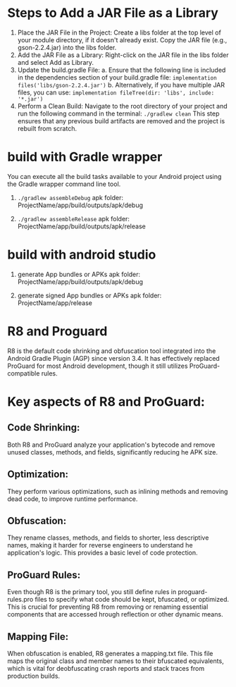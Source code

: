 # Steps to Add a JAR File as a Library
1. Place the JAR File in the Project:
   Create a libs folder at the top level of your module directory, if it doesn't already exist.
   Copy the JAR file (e.g., gson-2.2.4.jar) into the libs folder.
2. Add the JAR File as a Library:
   Right-click on the JAR file in the libs folder and select Add as Library.
3. Update the build.gradle File:
   a. Ensure that the following line is included in the dependencies section of your build.gradle file:
      `implementation files('libs/gson-2.2.4.jar')`
   b. Alternatively, if you have multiple JAR files, you can use:
      `implementation fileTree(dir: 'libs', include: '*.jar')`
4. Perform a Clean Build:
   Navigate to the root directory of your project and run the following command in the terminal:
   `./gradlew clean`
   This step ensures that any previous build artifacts are removed and the project is rebuilt from scratch.

# build with Gradle wrapper
You can execute all the build tasks available to your Android project using the Gradle wrapper command line tool.
1. `./gradlew assembleDebug`
apk folder: ProjectName/app/build/outputs/apk/debug

2. `./gradlew assembleRelease`
apk folder: ProjectName/app/build/outputs/apk/release

# build with android studio
1. generate App bundles or APKs
apk folder: ProjectName/app/build/outputs/apk/debug

2. generate signed App bundles or APKs
apk folder: ProjectName/app/release

# R8 and Proguard
R8 is the default code shrinking and obfuscation tool integrated into the Android Gradle Plugin (AGP) since version 3.4.
It has effectively replaced ProGuard for most Android development, though it still utilizes ProGuard-compatible rules.

# Key aspects of R8 and ProGuard:
## Code Shrinking:
Both R8 and ProGuard analyze your application's bytecode and remove unused classes, methods, and fields, significantly reducing he APK size.
## Optimization:
They perform various optimizations, such as inlining methods and removing dead code, to improve runtime performance.
## Obfuscation:
They rename classes, methods, and fields to shorter, less descriptive names, making it harder for reverse engineers to understand he application's logic. This provides a basic level of code protection.
## ProGuard Rules:
Even though R8 is the primary tool, you still define rules in proguard-rules.pro files to specify what code should be kept, bfuscated, or optimized. This is crucial for preventing R8 from removing or renaming essential components that are accessed hrough reflection or other dynamic means.
## Mapping File:
When obfuscation is enabled, R8 generates a mapping.txt file.
This file maps the original class and member names to their bfuscated equivalents, which is vital for deobfuscating crash reports and stack traces from production builds.


